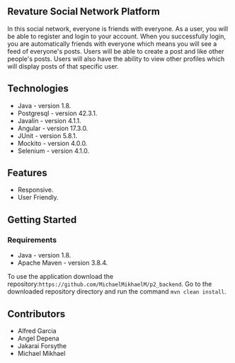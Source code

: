<h2>Revature Social Network Platform</h2>
In this social network, everyone is friends with everyone. As a user, you will be able to register and login to your account. When you successfully login, you are automatically friends with everyone which means you will see a feed of everyone's posts. Users will be able to create a post and like other people's posts. Users will also have the ability to view other profiles which will display posts of that specific user.

<h2>Technologies</h2>
<ul>
<li>Java - version 1.8.</li>
<li>Postgresql - version 42.3.1.</li>
<li>Javalin - version 4.1.1.</li>
<li>Angular - version 17.3.0.</li>
<li>JUnit - version 5.8.1.</li>
<li>Mockito - version 4.0.0.</li>
<li>Selenium - version 4.1.0.</li>
</ul>

<h2>Features</h2>
<ul>
<li>Responsive.</li>
<li>User Friendly.</li>
</ul>

<h2>Getting Started</h2>
<h3>Requirements</h3>
<ul>
<li>Java - version 1.8.</li>
<li>Apache Maven - version 3.8.4.</li>
</ul>

To use the application
download the repository:`https://github.com/MichaelMikhaelM/p2_backend`.
Go to the downloaded repository directory and run the command `mvn clean install`.

<h2>Contributors</h2>
<ul>
  <li>Alfred Garcia</li>
  <li>Angel Depena</li>
  <li>Jakarai Forsythe</li>
  <li>Michael Mikhael</li>
</ul>  
  


